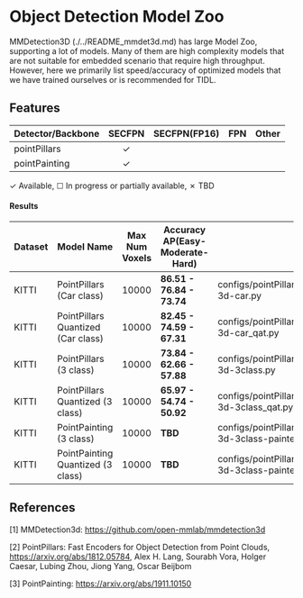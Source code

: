 # Object Detection Model Zoo

MMDetection3D (./../README_mmdet3d.md) has large Model Zoo, supporting a lot of models. Many of them are high complexity models that are not suitable for embedded scenario that require high throughput. However, here we primarily list speed/accuracy of optimized models that we have trained ourselves or is recommended for TIDL.


## Features

| Detector/Backbone           | SECFPN   | SECFPN(FP16)  | FPN      | Other    |
|-----------------------------|:--------:|:-------------:|:--------:|:--------:|
| pointPillars                | ✓        |               |          |          |
| pointPainting               | ✓        |               |          |          |

✓ Available, ☐ In progress or partially available, ✗ TBD


#### Results

|Dataset |Model Name                    |Max Num Voxels |Accuracy AP(Easy-Moderate-Hard)      |Config File |
|--------|------------------------------|---------------|---------------------------|--------------------------------------------------------|
|KITTI   |PointPillars (Car class)                  |10000          |**86.51 - 76.84 - 73.74**  |configs/pointPillars/tidl_pointpillars_hv_secfpn_8x6b_160e_kitti-3d-car.py    |
|KITTI   |PointPillars Quantized (Car class)        |10000          |**82.45 - 74.59 - 67.31**  |configs/pointPillars/tidl_pointpillars_hv_secfpn_8x6b_160e_kitti-3d-car_qat.py|
|KITTI   |PointPillars (3 class)                    |10000          |**73.84 - 62.66 - 57.88**  |configs/pointPillars/tidl_pointpillars_hv_secfpn_8x6b_160e_kitti-3d-3class.py|
|KITTI   |PointPillars Quantized (3 class)          |10000          |**65.97 - 54.74 - 50.92**  |configs/pointPillars/tidl_pointpillars_hv_secfpn_8x6b_160e_kitti-3d-3class_qat.py|
|KITTI   |PointPainting (3 class)                   |10000          |**TBD**  |configs/pointPillars/tidl_pointpillars_hv_secfpn_8xb6_160e_kitti-3d-3class-painted.py|
|KITTI   |PointPainting Quantized (3 class)         |10000          |**TBD**  |configs/pointPillars/tidl_pointpillars_hv_secfpn_8xb6_160e_kitti-3d-3class-painted_qat.py|

## References

[1] MMDetection3d: https://github.com/open-mmlab/mmdetection3d

[2] PointPillars: Fast Encoders for Object Detection from Point Clouds, https://arxiv.org/abs/1812.05784, Alex H. Lang, Sourabh Vora, Holger Caesar, Lubing Zhou, Jiong Yang, Oscar Beijbom

[3] PointPainting: https://arxiv.org/abs/1911.10150